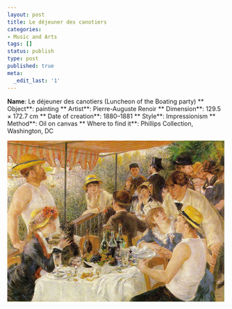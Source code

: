 ```yaml
---
layout: post
title: Le déjeuner des canotiers
categories:
- Music and Arts
tags: []
status: publish
type: post
published: true
meta:
  _edit_last: '1'
---
```

**Name**: Le déjeuner des canotiers (Luncheon of the Boating party) ** Object**: painting ** Artist**: Pierre-Auguste Renoir ** Dimension**: 129.5 × 172.7 cm ** Date of creation**: 1880–1881 ** Style**: Impressionism ** Method**: Oil on canvas ** Where to find it**: Phillips Collection, Washington, DC

![](/img/800px-dejeuner-canotiers.jpg "800px-dejeuner-canotiers")
